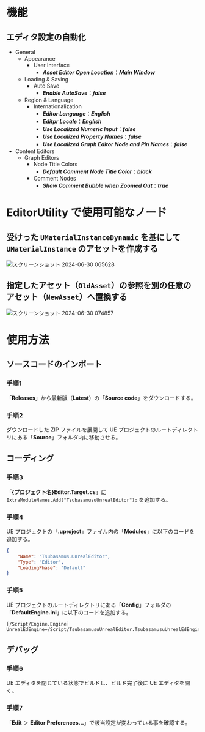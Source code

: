 # 機能
## エディタ設定の自動化
- General
	- Appearance
		- User Interface
			- **_Asset Editor Open Location_**：**_Main Window_**
	- Loading & Saving
		- Auto Save
			- **_Enable AutoSave_**：**_false_**
	- Region & Language
		- Internationalization
			- **_Editor Language_**：**_English_**
			- **_Editpr Locale_**：**_English_**
			- **_Use Localized Numeric Input_**：**_false_**
			- **_Use Localized Property Names_**：**_false_**
			- **_Use Localized Graph Editor Node and Pin Names_**：**_false_**
- Content Editors
	- Graph Editors
		- Node Title Colors
			- **_Default Comment Node Title Color_**：**_black_**
		- Comment Nodes
			- **_Show Comment Bubble when Zoomed Out_**：**_true_**
# EditorUtility で使用可能なノード
## 受けった ``UMaterialInstanceDynamic`` を基にして ``UMaterialInstance`` のアセットを作成する
![スクリーンショット 2024-06-30 065628](https://github.com/tsubasamusu/TsubasamusuUnrealEditor/assets/106749709/5f5ce97f-a6e6-4e6e-91f3-ac9bd0165a89)
## 指定したアセット（``OldAsset``）の参照を別の任意のアセット（``NewAsset``）へ置換する
![スクリーンショット 2024-06-30 074857](https://github.com/tsubasamusu/TsubasamusuUnrealEditor/assets/106749709/1a6f1fd2-905b-4b03-a014-0d7737a3bf10)
# 使用方法
## ソースコードのインポート
### 手順1
「**Releases**」から最新版（**Latest**）の「**Source code**」をダウンロードする。
### 手順2
ダウンロードした ZIP ファイルを展開して UE プロジェクトのルートディレクトリにある「**Source**」フォルダ内に移動させる。
## コーディング
### 手順3
「**{プロジェクト名}Editor.Target.cs**」に ``ExtraModuleNames.Add("TsubasamusuUnrealEditor");`` を追加する。
### 手順4
UE プロジェクトの「**.uproject**」ファイル内の「**Modules**」に以下のコードを追加する。
```json
{
	"Name": "TsubasamusuUnrealEditor",
	"Type": "Editor",
	"LoadingPhase": "Default"
}
```
### 手順5
UE プロジェクトのルートディレクトリにある「**Config**」フォルダの「**DefaultEngine.ini**」に以下のコードを追加する。
```
[/Script/Engine.Engine]
UnrealEdEngine=/Script/TsubasamusuUnrealEditor.TsubasamusuUnrealEdEngine
```
## デバッグ
### 手順6
UE エディタを閉じている状態でビルドし、ビルド完了後に UE エディタを開く。
### 手順7
「**Edit** ＞ **Editor Preferences...**」で該当設定が変わっている事を確認する。
